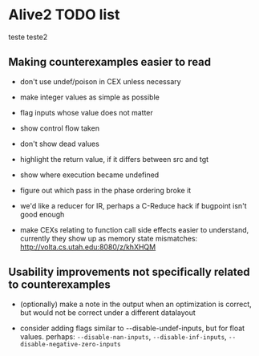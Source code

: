 Alive2 TODO list
================


teste
teste2

Making counterexamples easier to read
-------------------------------------

- don't use undef/poison in CEX unless necessary

- make integer values as simple as possible

- flag inputs whose value does not matter

- show control flow taken

- don't show dead values

- highlight the return value, if it differs between src and tgt

- show where execution became undefined

- figure out which pass in the phase ordering broke it

- we'd like a reducer for IR, perhaps a C-Reduce hack if bugpoint
  isn't good enough

- make CEXs relating to function call side effects easier to
  understand, currently they show up as memory state mismatches:
  http://volta.cs.utah.edu:8080/z/khXHQM

Usability improvements not specifically related to counterexamples
------------------------------------------------------------------

- (optionally) make a note in the output when an optimization is
  correct, but would not be correct under a different datalayout

- consider adding flags similar to --disable-undef-inputs, but for
  float values. perhaps: `--disable-nan-inputs`, `--disable-inf-inputs`,
  `--disable-negative-zero-inputs`
